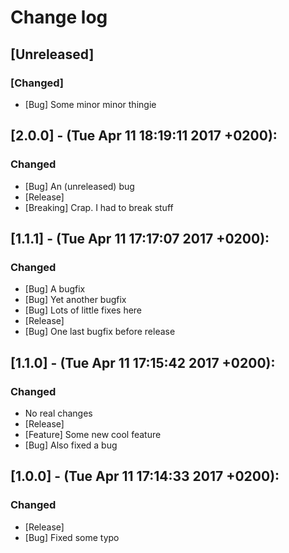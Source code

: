 # Change log
## [Unreleased]
### [Changed]
- [Bug] Some minor minor thingie

## [2.0.0] - (Tue Apr 11 18:19:11 2017 +0200):
### Changed
- [Bug] An (unreleased) bug
- [Release]
- [Breaking] Crap. I had to break stuff

## [1.1.1] - (Tue Apr 11 17:17:07 2017 +0200):
### Changed
- [Bug] A bugfix
- [Bug] Yet another bugfix
- [Bug] Lots of little fixes here
- [Release]
- [Bug] One last bugfix before release

## [1.1.0] - (Tue Apr 11 17:15:42 2017 +0200):
### Changed
- No real changes
- [Release]
- [Feature] Some new cool feature
- [Bug] Also fixed a bug

## [1.0.0] - (Tue Apr 11 17:14:33 2017 +0200):
### Changed
- [Release]
- [Bug] Fixed some typo
